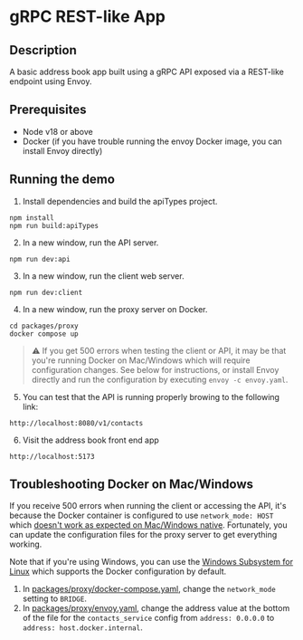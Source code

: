 # gRPC REST-like App

## Description

A basic address book app built using a gRPC API exposed via a REST-like endpoint using Envoy.

## Prerequisites

- Node v18 or above
- Docker (if you have trouble running the envoy Docker image, you can install Envoy directly)

## Running the demo

1. Install dependencies and build the apiTypes project.

```console
npm install
npm run build:apiTypes
```

2. In a new window, run the API server.

```console
npm run dev:api
```

3. In a new window, run the client web server.

```console
npm run dev:client
```

4. In a new window, run the proxy server on Docker.

```console
cd packages/proxy
docker compose up
```

> :warning: If you get 500 errors when testing the client or API, it may be that you're running Docker on Mac/Windows which will require configuration changes. See below for instructions, or install Envoy directly and run the configuration by executing `envoy -c envoy.yaml`.

5. You can test that the API is running properly browing to the following link:

```url
http://localhost:8080/v1/contacts
```

6. Visit the address book front end app

```url
http://localhost:5173

```

## Troubleshooting Docker on Mac/Windows

If you receive 500 errors when running the client or accessing the API, it's because the Docker container is configured to use `network_mode: HOST` which [doesn't work as expected on Mac/Windows native](https://github.com/docker/roadmap/issues/238). Fortunately, you can update the configuration files for the proxy server to get everything working.

Note that if you're using Windows, you can use the [Windows Subsystem for Linux](https://learn.microsoft.com/en-us/windows/wsl/install) which supports the Docker configuration by default.

1. In [packages/proxy/docker-compose.yaml](packages/proxy/docker-compose.yaml), change the `network_mode` setting to `BRIDGE`.
2. In [packages/proxy/envoy.yaml](packages/proxy/envoy.yaml), change the address value at the bottom of the file for the `contacts_service` config from `address: 0.0.0.0` to `address: host.docker.internal`.

